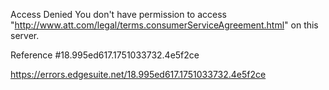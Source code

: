Access Denied
You don't have permission to access "http://www.att.com/legal/terms.consumerServiceAgreement.html" on this server.

Reference #18.995ed617.1751033732.4e5f2ce

https://errors.edgesuite.net/18.995ed617.1751033732.4e5f2ce